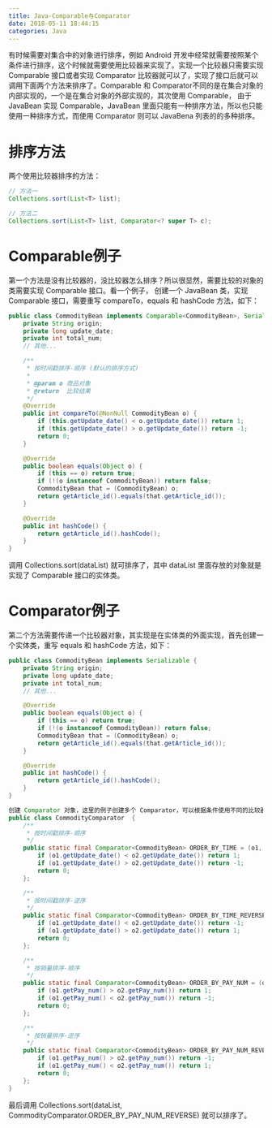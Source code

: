 ```yaml
---
title: Java-Comparable与Comparator
date: 2018-05-11 18:44:15
categories: Java
---
```


有时候需要对集合中的对象进行排序，例如 Android 开发中经常就需要按照某个条件进行排序，这个时候就需要使用比较器来实现了。实现一个比较器只需要实现 Comparable 接口或者实现 Comparator 比较器就可以了，实现了接口后就可以调用下面两个方法来排序了。Comparable 和 Comparator不同的是在集合对象的内部实现的，一个是在集合对象的外部实现的，其次使用 Comparable， 由于 JavaBean 实现 Comparable，JavaBean 里面只能有一种排序方法，所以也只能使用一种排序方式，而使用 Comparator 则可以 JavaBena 列表的的多种排序。

# 排序方法

两个使用比较器排序的方法：

```java
// 方法一
Collections.sort(List<T> list);

// 方法二
Collections.sort(List<T> list, Comparator<? super T> c);
```

<!-- more -->

# Comparable例子

第一个方法是没有比较器的，没比较器怎么排序？所以很显然，需要比较的对象的类需要实现 Comparable 接口。看一个例子， 创建一个 JavaBean 类，实现 Comparable 接口，需要重写 compareTo，equals 和 hashCode 方法，如下：

```java
public class CommodityBean implements Comparable<CommodityBean>, Serializable {
    private String origin;
    private long update_date;
    private int total_num;
    // 其他...

    /**
     * 按时间戳排序-顺序 (默认的排序方式)
     *
     * @param o 商品对象
     * @return  比较结果
     */
    @Override
    public int compareTo(@NonNull CommodityBean o) {
        if (this.getUpdate_date() < o.getUpdate_date()) return 1;
        if (this.getUpdate_date() > o.getUpdate_date()) return -1;
        return 0;
    }

    @Override
    public boolean equals(Object o) {
        if (this == o) return true;
        if (!(o instanceof CommodityBean)) return false;
        CommodityBean that = (CommodityBean) o;
        return getArticle_id().equals(that.getArticle_id());
    }

    @Override
    public int hashCode() {
        return getArticle_id().hashCode();
    }
}
```

调用 Collections.sort(dataList) 就可排序了，其中 dataList 里面存放的对象就是实现了 Comparable 接口的实体类。

# Comparator例子

第二个方法需要传递一个比较器对象，其实现是在实体类的外面实现，首先创建一个实体类，重写 equals 和 hashCode 方法，如下：

```java
public class CommodityBean implements Serializable {
    private String origin;
    private long update_date;
    private int total_num;
    // 其他...

    @Override
    public boolean equals(Object o) {
        if (this == o) return true;
        if (!(o instanceof CommodityBean)) return false;
        CommodityBean that = (CommodityBean) o;
        return getArticle_id().equals(that.getArticle_id());
    }

    @Override
    public int hashCode() {
        return getArticle_id().hashCode();
    }
}

创建 Comparator 对象，这里的例子创建多个 Comparator，可以根据条件使用不同的比较器来排序，并封装成一个类，如下：
public class CommodityComparator  {
    /**
     * 按时间戳排序-顺序
     */
    public static final Comparator<CommodityBean> ORDER_BY_TIME = (o1, o2) -> {
        if (o1.getUpdate_date() < o2.getUpdate_date()) return 1;
        if (o1.getUpdate_date() > o2.getUpdate_date()) return -1;
        return 0;
    };

    /**
     * 按时间戳排序-逆序
     */
    public static final Comparator<CommodityBean> ORDER_BY_TIME_REVERSE = (o1, o2) -> {
        if (o1.getUpdate_date() < o2.getUpdate_date()) return -1;
        if (o1.getUpdate_date() > o2.getUpdate_date()) return 1;
        return 0;
    };

    /**
     * 按销量排序-顺序
     */
    public static final Comparator<CommodityBean> ORDER_BY_PAY_NUM = (o1, o2) -> {
        if (o1.getPay_num() > o2.getPay_num()) return 1;
        if (o1.getPay_num() < o2.getPay_num()) return -1;
        return 0;
    };

    /**
     * 按销量排序-逆序
     */
    public static final Comparator<CommodityBean> ORDER_BY_PAY_NUM_REVERSE = (o1, o2) -> {
        if (o1.getPay_num() > o2.getPay_num()) return -1;
        if (o1.getPay_num() < o2.getPay_num()) return 1;
        return 0;
    };
}
```

最后调用 Collections.sort(dataList, CommodityComparator.ORDER_BY_PAY_NUM_REVERSE) 就可以排序了。